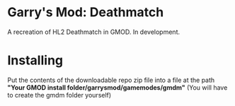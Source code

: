 # Garry's Mod: Deathmatch
A recreation of HL2 Deathmatch in GMOD. In development.

# Installing
Put the contents of the downloadable repo zip file into a file at the path **"Your GMOD install folder/garrysmod/gamemodes/gmdm"** (You will have to create the gmdm folder yourself)